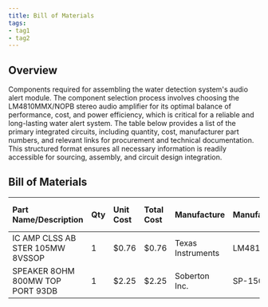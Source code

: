 ```yaml
---
title: Bill of Materials
tags:
- tag1
- tag2
---
```


## Overview
Components required for assembling the water detection system's audio alert module. The component selection process involves choosing the LM4810MMX/NOPB stereo audio amplifier for its optimal balance of performance, cost, and power efficiency, which is critical for a reliable and long-lasting water alert system. The table below provides a list of the primary integrated circuits, including quantity, cost, manufacturer part numbers, and relevant links for procurement and technical documentation. This structured format ensures all necessary information is readily accessible for sourcing, assembly, and circuit design integration.

## Bill of Materials

| **Part Name/Description** | **Qty** | **Unit Cost** | **Total Cost** | **Manufacture** | **Manufacturer #** | **Vendor Link** |**Datasheet Link** | **Schematic Reference Designators** |
|:--------------------|:----|:---------------|:-----|:--------|:-----|:-----|:----|:-----|
IC AMP CLSS AB STER 105MW 8VSSOP |1 | $0.76 | $0.76 | Texas Instruments | LM4810MMX/NOPB | [DigiKey](https://www.digikey.com/short/b15vb9vr) | [Datasheet link](https://www.ti.com/general/docs/suppproductinfo.tsp?distId=10&gotoUrl=https%3A%2F%2Fwww.ti.com%2Flit%2Fgpn%2Flm4810) | U1
SPEAKER 8OHM 800MW TOP PORT 93DB |1 | $2.25 | $2.25 | Soberton Inc. | SP-1504 | [Digikey](https://www.digikey.com/short/qj12zwtf) | [Datashee link](https://www.soberton.com/wp-content/uploads/2018/07/SP-1504-June-2018.pdf) | C1 R1
